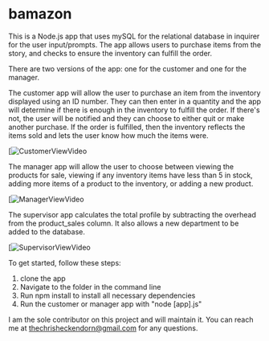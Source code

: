 # bamazon

This is a Node.js app that uses mySQL for the relational database in inquirer for the user input/prompts. The app allows users to purchase items from the story, and checks to ensure the inventory can fulfill the order. 

There are two versions of the app: one for the customer and one for the manager.

The customer app will allow the user to purchase an item from the inventory displayed using an ID number. They can then enter in a quantity and the app will determine if there is enough in the inventory to fulfill the order. If there's not, the user will be notified and they can choose to either quit or make another purchase. If the order is fulfilled, then the inventory reflects the items sold and lets the user know how much the items were.

[![CustomerViewVideo](https://www.youtube.com/watch?v=U76Re2yoxYg)

The manager app will allow the user to choose between viewing the products for sale, viewing if any inventory items have less than 5 in stock, adding more items of a product to the inventory, or adding a new product. 

[![ManagerViewVideo](https://www.youtube.com/watch?v=QRBZ4W8fic)

The supervisor app calculates the total profile by subtracting the overhead from the product_sales column.  It also allows a new department to be added to the database.

[![SupervisorViewVideo](https://www.youtube.com/watch?v=o_h-UEyATVI)

To get started, follow these steps:
1. clone the app
1. Navigate to the folder in the command line
1. Run npm install to install all necessary dependencies
1. Run the customer or manager app with "node [app].js"

I am the sole contributor on this project and will maintain it. You can reach me at thechrisheckendorn@gmail.com for any questions.
